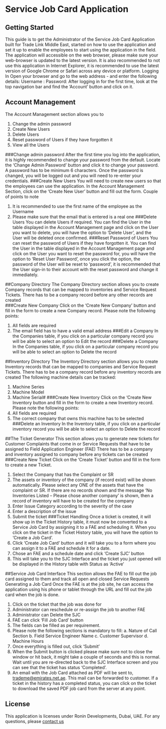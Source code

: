 # Service Job Card Application
## Getting Started
This guide is to get the Administrator of the Service Job Card Application built for Trade Link Middle East, started on how to use the application and set it up to enable the employees to start using the application in the field.
The application will accessible on the web browser, please make sure your web-browser is updated to the latest version. It is also recommended to not use this application in Internet Explorer, it is recommended to use the latest version of Google Chrome or Safari across any device or platform.
Logging In
Open your browser and go to the web address - and enter the following details:
Username : 
Password: 
After logging in for the first time, look at the top navigation bar and find the ‘Account’ button and click on it.

 
## Account Management
The Account Management section allows you to 
1.	Change the admin password
2.	Create New Users
3.	Delete Users
4.	Reset password of Users if they have forgotten it
5.	View all the Users 

###Change admin password
After the first time you log into the application, it is highly recommended to change your password from the default. Locate the ‘Change Admin Password’ button and click it to change your password.
A password has to be minimum 6 characters. Once the password is changed, you will be logged out and you will need to re-enter your credentials.
###Create New Users
You will need to create new users so that the employees can use the application.
In the Account Management Section, click on the ‘Create New User’ button and fill out the form. 
Couple of points to note
1.	It is recommended to use the first name of the employee as the Username
2.	Please make sure that the email that is entered is a real one
###Delete Users
You can delete Users if required. You can find the User in the table displayed in the Account Management page and click on the User you want to delete, you will have the option to ‘Delete User’, and the User will be deleted once confirmed.
###Reset Password of Users
You can reset the password of Users if they have forgotten it. You can find the User in the table displayed in the Account Management page and click on the User you want to reset the password for, you will have the option to ‘Reset User Password’, once you click the option, the password of the User will be reset to ‘password’, it is recommended that the User sign-in to their account with the reset password and change it immediately.
 
##Company Directory
The Company Directory section allows you to create Company records that can be mapped to inventories and Service Request Tickets. 
There has to be a company record before any other records are created  
###Create New Company
Click on the ‘Create New Company’ button and fill in the form to create a new Company record.
Please note the following points:
1.	All fields are required
2.	The email field has to have a valid email address
###Edit a Company
In the Companies table, if you click on a particular company record you will be able to select an option to Edit the record
###Delete a Company
In the Companies table, if you click on a particular company record you will be able to select an option to Delete the record
 
##Inventory Directory
The Inventory Directory section allows you to create Inventory records that can be mapped to companies and Service Request Tickets. 
There has to be a company record before any inventory records are created
The following machine details can be tracked:
1.	Machine Series
2.	Machine Model
3.	Machine Serial#
###Create New Inventory
Click on the ‘Create New Inventory button and fill in the form to create a new Inventory record.
Please note the following points:
1.	All fields are required
2.	The correct company that owns this machine has to be selected
###Delete an Inventory
In the Inventory table, if you click on a particular inventory record you will be able to select an option to Delete the record
 
##The Ticket Generator
This section allows you to generate new tickets for Customer Complaints that come in or Service Requests that have to be assigned to Field Application Engineer (FAE)
There has to be a company and inventory assigned to company before any tickets can be created  
###Create New Ticket
Click on the ‘Create Ticket’ button and fill in the form to create a new Ticket.
1.	Select the Company that has the Complaint or  SR
2.	The assets or inventory of the company (if record exist) will be shown automatically. Please select any ONE of the assets that have the complaint or SR. If there are no records shown and the message ‘No Inventories Listed – Please chose another company’ is shown, then a record of inventory will have to be created for the company
3.	Enter Issue Category according to the severity of the case
4.	Enter a description of the issue
5.	Submit the ticket
###Ticket Handling
Once a ticket is created, it will show up in the Ticket History table, it must now be converted to a Service Job Card by assigning it to a FAE and scheduling it.
When you click on the ticket in the Ticket History table, you will have the option to ‘Create a Job Card’. 
1.	Click ‘Create Job Card’ button and it will take you to a form where you can assign it to a FAE and schedule it for a date. 
2.	Chose an FAE and a schedule date and click ‘Create SJC’ button
3.	This will take you to the SJC Interface and the ticket you just opened will be displayed in the History table with Status as ‘Active’
 
##Service Job Card Interface
This section allows the FAE to fill out the job card assigned to them and track all open and closed Service Requests 
Generating a Job Card
Once the FAE is at the job site, he can access the application using his phone or tablet through the URL and fill out the job card when the job is done.
1.	Click on the ticket that the job was done for
2.	Administrator can reschedule or re-assign the job to another FAE
3.	Administrator can Delete the SJC
4.	FAE can click ‘Fill Job Card’ button
5.	The fields can be filled as per requirement.
6.	Please note the following sections is mandatory to fill:
a.	Nature of Call Section
b.	Field Service Engineer Name
c.	Customer Supervisor
d.	Machine Hours
7.	Once everything is filled out, click ‘Submit’
8.	When the Submit button is clicked please make sure not to close the window or hit back, it might take a couple of seconds and this is normal. Wait until you are re-directed back to the SJC Interface screen and you can see that the ticket has status ‘Completed’.
9.	An email with the Job Card attached as PDF will be sent to, trademe@emirates.net.ae. This mail can be forwarded to customer.
If a ticket in the history has a completed status, you can click on the ticket to download the saved PDF job card from the server at any point.

## License

This application is licenses under Ronin Developments, Dubai, UAE. For any questions, please [contact us](ronin.dev@outllok.com)
